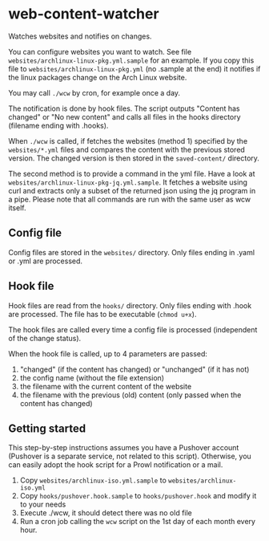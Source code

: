 # web-content-watcher
Watches websites and notifies on changes.

You can configure websites you want to watch. See file `websites/archlinux-linux-pkg.yml.sample` for an example. If you copy this file to `websites/archlinux-linux-pkg.yml` (no .sample at the end) it notifies if the linux packages change on the Arch Linux website.

You may call `./wcw` by cron, for example once a day.

The notification is done by hook files. The script outputs "Content has changed" or "No new content" and calls all files in the hooks directory (filename ending with .hooks).

When `./wcw` is called, if fetches the websites (method 1) specified by the `websites/*.yml` files and compares the content with the previous stored version. The changed version is then stored in the `saved-content/` directory.

The second method is to provide a command in the yml file. Have a look at `websites/archlinux-linux-pkg-jq.yml.sample`.
It fetches a website using curl and extracts only a subset of the returned json using the jq program in a pipe. Please note that all commands are run with the same user as wcw itself.

## Config file

Config files are stored in the `websites/` directory. Only files ending in .yaml or .yml are processed.



## Hook file

Hook files are read from the `hooks/` directory. Only files ending with .hook are processed.
The file has to be executable (`chmod u+x`).

The hook files are called every time a config file is processed (independent of the change status).

When the hook file is called, up to 4 parameters are passed:

1. "changed" (if the content has changed) or "unchanged" (if it has not)
2. the config name (without the file extension)
3. the filename with the current content of the website
4. the filename with the previous (old) content (only passed when the content has changed)


## Getting started ##

This step-by-step instructions assumes you have a Pushover account (Pushover is a separate service, not related to this script). Otherwise, you can easily adopt the hook script for a Prowl notification or a mail.

1. Copy `websites/archlinux-iso.yml.sample` to `websites/archlinux-iso.yml`
2. Copy `hooks/pushover.hook.sample` to `hooks/pushover.hook` and modify it to your needs
3. Execute ./wcw, it should detect there was no old file
4. Run a cron job calling the `wcw` script on the 1st day of each month every hour.


